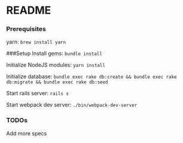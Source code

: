 # README

### Prerequisites
yarn: `brew install yarn`

###Setup
Install gems: `bundle install`

Initialize NodeJS modules: `yarn install`

Initialize database: `bundle exec rake db:create && bundle exec rake db:migrate && bundle exec rake db:seed`

Start rails server: `rails s`

Start webpack dev server: `./bin/webpack-dev-server`


### TODOs
Add more specs

